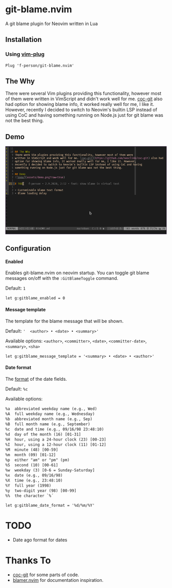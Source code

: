 # git-blame.nvim
A git blame plugin for Neovim written in Lua

## Installation
### Using [vim-plug](https://github.com/junegunn/vim-plug)

```vim
Plug 'f-person/git-blame.nvim'
```

## The Why
There were several Vim plugins providing this functionality, however most of them were
written in VimScript and didn't work well for me. [coc-git](https://github.com/neoclide/coc-git) also had
option for showing blame info, it worked really well for me, I like it. However,
recently I decided to switch to Neovim's builtin LSP instead of using CoC and having
something running on Node.js just for git blame was not the best thing.

## Demo
![demo](assets/demo.png?raw=true)

## Configuration
#### Enabled
Enables git-blame.nvim on neovim startup.
You can toggle git blame messages on/off with the `:GitBlameToggle` command.

Default: `1`

```vim
let g:gitblame_enabled = 0
```

#### Message template
The template for the blame message that will be shown.

Default: `'  <author> • <date> • <summary>'`

Available options: `<author>`, `<committer>`, `<date>`, `<committer-date>`, `<summary>`, `<sha>`

```vim
let g:gitblame_message_template = '<summary> • <date> • <author>'
```

#### Date format
The [format](https://www.lua.org/pil/22.1.html) of the date fields.

Default: `%c`

Available options:
```
%a	abbreviated weekday name (e.g., Wed)
%A	full weekday name (e.g., Wednesday)
%b	abbreviated month name (e.g., Sep)
%B	full month name (e.g., September)
%c	date and time (e.g., 09/16/98 23:48:10)
%d	day of the month (16) [01-31]
%H	hour, using a 24-hour clock (23) [00-23]
%I	hour, using a 12-hour clock (11) [01-12]
%M	minute (48) [00-59]
%m	month (09) [01-12]
%p	either "am" or "pm" (pm)
%S	second (10) [00-61]
%w	weekday (3) [0-6 = Sunday-Saturday]
%x	date (e.g., 09/16/98)
%X	time (e.g., 23:48:10)
%Y	full year (1998)
%y	two-digit year (98) [00-99]
%%	the character `%´
```

```vim
let g:gitblame_date_format = '%d/%m/%Y'
```

# TODO

* Date ago format for dates

# Thanks To
* [coc-git](https://github.com/neoclide/coc-git) for some parts of code.
* [blamer.nvim](https://github.com/APZelos/blamer.nvim) for documentation inspiration.
